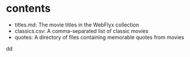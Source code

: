 # contents

* titles.md: The movie titles in the WebFlyx collection
* classics.csv: A comma-separated list of classic movies
* quotes: A directory of files containing memorable quotes from movies

dd
